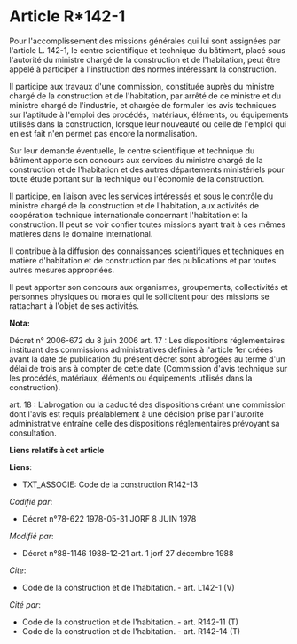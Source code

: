# Article R*142-1

Pour l'accomplissement des missions générales qui lui sont assignées par l'article L. 142-1, le centre scientifique et
technique du bâtiment, placé sous l'autorité du ministre chargé de la construction et de l'habitation, peut être appelé à
participer à l'instruction des normes intéressant la construction.

Il participe aux travaux d'une commission, constituée auprès du ministre chargé de la construction et de l'habitation, par
arrêté de ce ministre et du ministre chargé de l'industrie, et chargée de formuler les avis techniques sur l'aptitude à
l'emploi des procédés, matériaux, éléments, ou équipements utilisés dans la construction, lorsque leur nouveauté ou celle de
l'emploi qui en est fait n'en permet pas encore la normalisation.

Sur leur demande éventuelle, le centre scientifique et technique du bâtiment apporte son concours aux services du ministre
chargé de la construction et de l'habitation et des autres départements ministériels pour toute étude portant sur la
technique ou l'économie de la construction.

Il participe, en liaison avec les services intéressés et sous le contrôle du ministre chargé de la construction et de
l'habitation, aux activités de coopération technique internationale concernant l'habitation et la construction. Il peut se
voir confier toutes missions ayant trait à ces mêmes matières dans le domaine international.

Il contribue à la diffusion des connaissances scientifiques et techniques en matière d'habitation et de construction par des
publications et par toutes autres mesures appropriées.

Il peut apporter son concours aux organismes, groupements, collectivités et personnes physiques ou morales qui le sollicitent
pour des missions se rattachant à l'objet de ses activités.

**Nota:**

Décret n° 2006-672 du 8 juin 2006 art. 17 : Les dispositions réglementaires instituant des commissions administratives
définies à l'article 1er créées avant la date de publication du présent décret sont abrogées au terme d'un délai de trois ans
à compter de cette date (Commission d'avis technique sur les procédés, matériaux, éléments ou équipements utilisés dans la
construction).

art. 18 : L'abrogation ou la caducité des dispositions créant une commission dont l'avis est requis préalablement à une
décision prise par l'autorité administrative entraîne celle des dispositions réglementaires prévoyant sa consultation.

**Liens relatifs à cet article**

**Liens**:

  - TXT_ASSOCIE: Code de la construction R142-13

_Codifié par_:

  - Décret n°78-622 1978-05-31 JORF 8 JUIN 1978

_Modifié par_:

  - Décret n°88-1146 1988-12-21 art. 1 jorf 27 décembre 1988

_Cite_:

  - Code de la construction et de l'habitation. - art. L142-1 (V)

_Cité par_:

  - Code de la construction et de l'habitation. - art. R142-11 (T)
  - Code de la construction et de l'habitation. - art. R142-14 (T)
